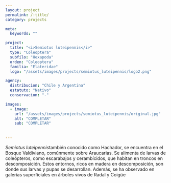 ```yaml
---
layout: project
permalink: /:title/
category: projects

meta:
  keywords: ""

project:
  title: "<i>Semiotus luteipennis</i>"
  type: "Coleoptera"
  subfilo: "Hexapoda"
  orden: "Coleoptera"
  familia: "Elateridae"
  logo: "/assets/images/projects/semiotus_luteipennis/logo2.png"

agency:
  distribucion: "Chile y Argentina"
  estatuto: "Nativo"
  conservacion: "-"

images:
  - image:
    url: "/assets/images/projects/semiotus_luteipennis/original.jpg"
    alt: "COMPLETAR"
    sub: "COMPLETAR"
  
  
---
```

<p><i>Semiotus luteipennis</i>también conocido como Hachador, se encuentra en el Bosque Valdiviano, comúnmente sobre Araucarias. Se alimenta de larvas de coleópteros, como escarabajos y cerambícidos, que habitan en troncos en descomposición. Estos entornos, ricos en madera en descomposición, son donde sus larvas y pupas se desarrollan. Además, se ha observado en galerías superficiales en árboles vivos de Radal y Coigüe</p>
